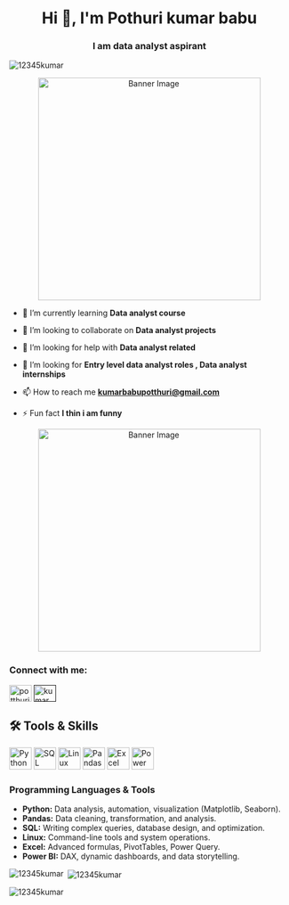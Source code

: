 <h1 align="center">Hi 👋, I'm Pothuri kumar babu</h1>
<h3 align="center">I am data analyst aspirant</h3>

<p align="left"> <img src="https://komarev.com/ghpvc/?username=12345kumar&label=Profile%20views&color=0e75b6&style=flat" alt="12345kumar" /> </p>

<p align="center">
  <img src="https://img.freepik.com/premium-photo/professional-3d-icon-illustrating-data-analytics-insight-business-featuring-data-analyst-inte_980716-112783.jpg" alt="Banner Image" width="400" height="auto" />
</p>

- 🌱 I’m currently learning **Data analyst course**

- 👯 I’m looking to collaborate on **Data analyst projects**

- 🤝 I’m looking for help with **Data analyst related**
 
-  🤝 I’m looking for   **Entry level data analyst roles , Data analyst internships**

- 📫 How to reach me **kumarbabupotthuri@gmail.com**

- ⚡ Fun fact **I thin i am funny**


<p align="center">
  <img src="https://img.freepik.com/premium-photo/3d-cartoon-data-analyst-showcasing-insights-management-datas-role-decision-making-dig_980716-173821.jpg" alt="Banner Image" width="400" height="auto" />
</p>

<h3 align="left">Connect with me:</h3>
<p align="left">
<a href="https://www.linkedin.com/in/kumar-babu-potthuri-a17a0b282/" target="blank"><img align="center" src="https://raw.githubusercontent.com/rahuldkjain/github-profile-readme-generator/master/src/images/icons/Social/linked-in-alt.svg" alt="potthuri kumar babu" height="30" width="40" /></a>
<a href="" target="blank"><img align="center" src="https://raw.githubusercontent.com/rahuldkjain/github-profile-readme-generator/master/src/images/icons/Social/instagram.svg" alt="kumar naidu potthuri" height="30" width="40" /></a>
</p>

## 🛠 Tools & Skills  

<p align="left">
  <!-- Programming Languages -->
  <img src="https://img.icons8.com/color/48/000000/python--v1.png" alt="Python" width="40" height="40"/>  
  <img src="https://img.icons8.com/external-soft-fill-juicy-fish/60/000000/external-sql-coding-and-development-soft-fill-soft-fill-juicy-fish.png" alt="SQL" width="40" height="40"/>  
  <img src="https://img.icons8.com/color/48/000000/linux--v1.png" alt="Linux" width="40" height="40"/>  

  <!-- Libraries and Tools -->
  <img src="https://cdn-icons-png.flaticon.com/128/8372/8372297.png" alt="Pandas" width="40" height="40"/>  
  <img src="https://img.icons8.com/color/48/000000/microsoft-excel-2019.png" alt="Excel" width="40" height="40"/>  
  <img src="https://img.icons8.com/color/48/000000/power-bi.png" alt="Power BI" width="40" height="40"/>  
</p>

### **Programming Languages & Tools**
- **Python:** Data analysis, automation, visualization (Matplotlib, Seaborn).  
- **Pandas:** Data cleaning, transformation, and analysis.  
- **SQL:** Writing complex queries, database design, and optimization.  
- **Linux:** Command-line tools and system operations.  
- **Excel:** Advanced formulas, PivotTables, Power Query.  
- **Power BI:** DAX, dynamic dashboards, and data storytelling.


<p><img align="left" src="https://github-readme-stats.vercel.app/api/top-langs?username=12345kumar&show_icons=true&locale=en&layout=compact" alt="12345kumar" /></p>

<p>&nbsp;<img align="center" src="https://github-readme-stats.vercel.app/api?username=12345kumar&show_icons=true&locale=en" alt="12345kumar" /></p>

<p><img align="center" src="https://github-readme-streak-stats.herokuapp.com/?user=12345kumar&" alt="12345kumar" /></p>

